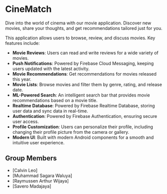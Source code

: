 # CineMatch

Dive into the world of cinema with our movie application. Discover new movies, share your thoughts, and get recommendations tailored just for you.

This application allows users to browse, review, and discuss movies. Key features include:
- **Movie Reviews**: Users can read and write reviews for a wide variety of movies.
- **Push Notifications**: Powered by Firebase Cloud Messaging, keeping users updated with the latest activity.
- **Movie Recommendations**: Get recommendations for movies released this year.
- **Movie Lists**: Browse movies and filter them by genre, rating, and release date.
- **ML-Powered Search**: An intelligent search bar that provides movie recommendations based on a movie title.
- **Realtime Database**: Powered by Firebase Realtime Database, storing user data and sync data in real-time.
- **Authentication**: Powered by Firebase Authentication, ensuring secure user access.
- **Profile Customization**: Users can personalize their profile, including changing their profile picture from the camera or gallery.
- **Modern UI**: Built with modern Android components for a smooth and intuitive user experience.

## Group Members

- [Calvin Leo]
- [Muhammad Sagara Waluya]
- [Raymussen Arthur Wijaya]
- [Savero Madajaya]